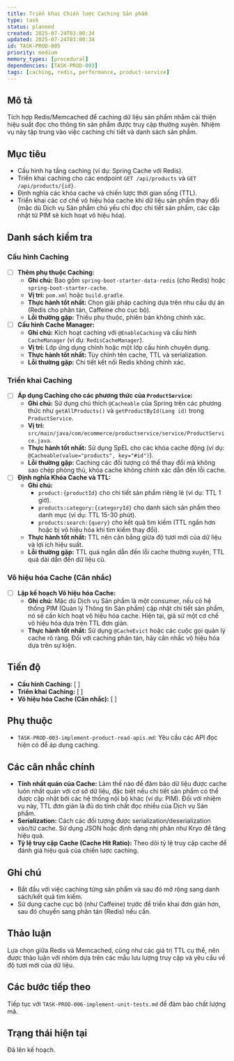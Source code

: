 ```yaml
---
title: Triển khai Chiến lược Caching Sản phẩm
type: task
status: planned
created: 2025-07-24T03:00:34
updated: 2025-07-24T03:00:34
id: TASK-PROD-005
priority: medium
memory_types: [procedural]
dependencies: [TASK-PROD-003]
tags: [caching, redis, performance, product-service]
---
```


## Mô tả

Tích hợp Redis/Memcached để caching dữ liệu sản phẩm nhằm cải thiện hiệu suất đọc cho thông tin sản phẩm được truy cập thường xuyên. Nhiệm vụ này tập trung vào việc caching chi tiết và danh sách sản phẩm.

## Mục tiêu

*   Cấu hình hạ tầng caching (ví dụ: Spring Cache với Redis).
*   Triển khai caching cho các endpoint `GET /api/products` và `GET /api/products/{id}`.
*   Định nghĩa các khóa cache và chiến lược thời gian sống (TTL).
*   Triển khai các cơ chế vô hiệu hóa cache khi dữ liệu sản phẩm thay đổi (mặc dù Dịch vụ Sản phẩm chủ yếu chỉ đọc chi tiết sản phẩm, các cập nhật từ PIM sẽ kích hoạt vô hiệu hóa).

## Danh sách kiểm tra

### Cấu hình Caching
- [ ] **Thêm phụ thuộc Caching:**
    - **Ghi chú:** Bao gồm `spring-boot-starter-data-redis` (cho Redis) hoặc `spring-boot-starter-cache`.
    - **Vị trí:** `pom.xml` hoặc `build.gradle`.
    - **Thực hành tốt nhất:** Chọn giải pháp caching dựa trên nhu cầu dự án (Redis cho phân tán, Caffeine cho cục bộ).
    - **Lỗi thường gặp:** Thiếu phụ thuộc, phiên bản không chính xác.
- [ ] **Cấu hình Cache Manager:**
    - **Ghi chú:** Kích hoạt caching với `@EnableCaching` và cấu hình `CacheManager` (ví dụ: `RedisCacheManager`).
    - **Vị trí:** Lớp ứng dụng chính hoặc một lớp cấu hình chuyên dụng.
    - **Thực hành tốt nhất:** Tùy chỉnh tên cache, TTL và serialization.
    - **Lỗi thường gặp:** Chi tiết kết nối Redis không chính xác.

### Triển khai Caching
- [ ] **Áp dụng Caching cho các phương thức của `ProductService`:**
    - **Ghi chú:** Sử dụng chú thích `@Cacheable` của Spring trên các phương thức như `getAllProducts()` và `getProductById(Long id)` trong `ProductService`.
    - **Vị trí:** `src/main/java/com/ecommerce/productservice/service/ProductService.java`.
    - **Thực hành tốt nhất:** Sử dụng SpEL cho các khóa cache động (ví dụ: `@Cacheable(value="products", key="#id")`).
    - **Lỗi thường gặp:** Caching các đối tượng có thể thay đổi mà không sao chép phòng thủ, khóa cache không chính xác dẫn đến lỗi cache.
- [ ] **Định nghĩa Khóa Cache và TTL:**
    - **Ghi chú:**
        *   `product:{productId}` cho chi tiết sản phẩm riêng lẻ (ví dụ: TTL 1 giờ).
        *   `products:category:{categoryId}` cho danh sách sản phẩm theo danh mục (ví dụ: TTL 15-30 phút).
        *   `products:search:{query}` cho kết quả tìm kiếm (TTL ngắn hơn hoặc bị vô hiệu hóa khi tìm kiếm thay đổi).
    - **Thực hành tốt nhất:** TTL nên cân bằng giữa độ tươi mới của dữ liệu và lợi ích hiệu suất.
    - **Lỗi thường gặp:** TTL quá ngắn dẫn đến lỗi cache thường xuyên, TTL quá dài dẫn đến dữ liệu cũ.

### Vô hiệu hóa Cache (Cân nhắc)
- [ ] **Lập kế hoạch Vô hiệu hóa Cache:**
    - **Ghi chú:** Mặc dù Dịch vụ Sản phẩm là một consumer, nếu có hệ thống PIM (Quản lý Thông tin Sản phẩm) cập nhật chi tiết sản phẩm, nó sẽ cần kích hoạt vô hiệu hóa cache. Hiện tại, giả sử một cơ chế vô hiệu hóa dựa trên TTL đơn giản.
    - **Thực hành tốt nhất:** Sử dụng `@CacheEvict` hoặc các cuộc gọi quản lý cache rõ ràng. Đối với caching phân tán, hãy cân nhắc vô hiệu hóa dựa trên sự kiện.

## Tiến độ

*   **Cấu hình Caching:** [ ]
*   **Triển khai Caching:** [ ]
*   **Vô hiệu hóa Cache (Cân nhắc):** [ ]

## Phụ thuộc

*   `TASK-PROD-003-implement-product-read-apis.md`: Yêu cầu các API đọc hiện có để áp dụng caching.

## Các cân nhắc chính

*   **Tính nhất quán của Cache:** Làm thế nào để đảm bảo dữ liệu được cache luôn nhất quán với cơ sở dữ liệu, đặc biệt nếu chi tiết sản phẩm có thể được cập nhật bởi các hệ thống nội bộ khác (ví dụ: PIM). Đối với nhiệm vụ này, TTL đơn giản là đủ do tính chất đọc nhiều của Dịch vụ Sản phẩm.
*   **Serialization:** Cách các đối tượng được serialization/deserialization vào/từ cache. Sử dụng JSON hoặc định dạng nhị phân như Kryo để tăng hiệu quả.
*   **Tỷ lệ truy cập Cache (Cache Hit Ratio):** Theo dõi tỷ lệ truy cập cache để đánh giá hiệu quả của chiến lược caching.

## Ghi chú

*   Bắt đầu với việc caching từng sản phẩm và sau đó mở rộng sang danh sách/kết quả tìm kiếm.
*   Sử dụng cache cục bộ (như Caffeine) trước để triển khai đơn giản hơn, sau đó chuyển sang phân tán (Redis) nếu cần.

## Thảo luận

Lựa chọn giữa Redis và Memcached, cũng như các giá trị TTL cụ thể, nên được thảo luận với nhóm dựa trên các mẫu lưu lượng truy cập và yêu cầu về độ tươi mới của dữ liệu.

## Các bước tiếp theo

Tiếp tục với `TASK-PROD-006-implement-unit-tests.md` để đảm bảo chất lượng mã.

## Trạng thái hiện tại

Đã lên kế hoạch.